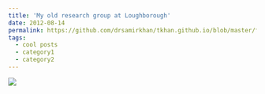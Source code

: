 ```yaml
---
title: 'My old research group at Loughborough'
date: 2012-08-14
permalink: https://github.com/drsamirkhan/tkhan.github.io/blob/master/files/IMG_1608.JPG
tags:
  - cool posts
  - category1
  - category2
---
```

![](https://github.com/drsamirkhan/tkhan.github.io/blob/master/files/IMG_1608.JPG?raw=true)
